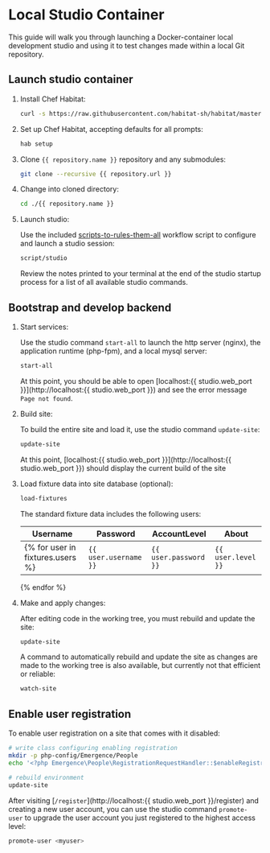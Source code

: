 # Local Studio Container

This guide will walk you through launching a Docker-container local development studio and using it to test changes made within a local Git repository.

## Launch studio container

1. Install Chef Habitat:

    ```bash
    curl -s https://raw.githubusercontent.com/habitat-sh/habitat/master/components/hab/install.sh | sudo bash
    ```

1. Set up Chef Habitat, accepting defaults for all prompts:

    ```bash
    hab setup
    ```

1. Clone `{{ repository.name }}` repository and any submodules:

    ```bash
    git clone --recursive {{ repository.url }}
    ```

1. Change into cloned directory:

    ```bash
    cd ./{{ repository.name }}
    ```

1. Launch studio:

   Use the included [scripts-to-rules-them-all](https://github.com/github/scripts-to-rule-them-all) workflow script to configure and launch a studio session:

    ```bash
    script/studio
    ```

    Review the notes printed to your terminal at the end of the studio startup process for a list of all available studio commands.

## Bootstrap and develop backend

1. Start services:

    Use the studio command `start-all` to launch the http server (nginx), the application runtime (php-fpm), and a local mysql server:

    ```bash
    start-all
    ```

    At this point, you should be able to open [localhost:{{ studio.web_port }}](http://localhost:{{ studio.web_port }}) and see the error message `Page not found`.

1. Build site:

    To build the entire site and load it, use the studio command `update-site`:

    ```bash
    update-site
    ```

    At this point, [localhost:{{ studio.web_port }}](http://localhost:{{ studio.web_port }}) should display the current build of the site

1. Load fixture data into site database (optional):

    ```bash
    load-fixtures
    ```

    The standard fixture data includes the following users:

    | Username              | Password              | AccountLevel       | About            |
    |-----------------------|-----------------------|--------------------|------------------|
    {% for user in fixtures.users %}| `{{ user.username }}` | `{{ user.password }}` | `{{ user.level }}` | {{ user.about }} |
    {% endfor %}

1. Make and apply changes:

    After editing code in the working tree, you must rebuild and update the site:

    ```bash
    update-site
    ```

    A command to automatically rebuild and update the site as changes are made to the working tree is also available, but currently not that efficient or reliable:

    ```bash
    watch-site
    ```

## Enable user registration

To enable user registration on a site that comes with it disabled:

```bash
# write class configuring enabling registration
mkdir -p php-config/Emergence/People
echo '<?php Emergence\People\RegistrationRequestHandler::$enableRegistration = true;' > php-config/Emergence/People/RegistrationRequestHandler.config.php

# rebuild environment
update-site
```

After visiting [`/register`](http://localhost:{{ studio.web_port }}/register) and creating a new user account, you can use the studio command `promote-user` to upgrade the user account you just registered to the highest access level:

```bash
promote-user <myuser>
```
